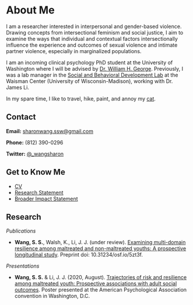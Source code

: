 # About Me
I am a researcher interested in interpersonal and gender-based violence. Drawing concepts from intersectional feminism and social justice, I aim to examine the ways that individual and contextual factors intersectionally influence the experience and outcomes of sexual violence and intimate partner violence, especially in marginalized populations.

I am an incoming clinical psychology PhD student at the University of Washington where I will be advised by [Dr. William H. George](https://psych.uw.edu/directory/2743). Previously, I was a lab manager in the [Social and Behavioral Development Lab](https://lilab.waisman.wisc.edu/) at the Waisman Center \(University of Wisconsin-Madison\), working with Dr. James Li.

In my spare time, I like to travel, hike, paint, and annoy my [cat](https://www.instagram.com/juno_thefloof/).

## Contact 
**Email:** [sharonwang.ssw@gmail.com](mailto:sharonwang.ssw@gmail.com)

**Phone:** \(812\) 390-0296

**Twitter:** [@\_wangsharon](https://twitter.com/\_wangsharon)

## Get to Know Me
* [CV](wangsharon-cv-8.2021.pdf)
* [Research Statement](wangsharon-personal.pdf)
* [Broader Impact Statement](wangsharon-broader-impacts.pdf)

## Research
*Publications*
  * **Wang, S. S.**, Walsh, K., Li, J. J. (under review). [Examining multi-domain resilience among maltreated and non-maltreated youths: A prospective longitudinal study](https://psyarxiv.com/5zt3f/). Preprint doi: 10.31234/osf.io/5zt3f.

*Presentations*
  * **Wang, S. S.** & Li, J. J. (2020, August). [Trajectories of risk and resilience among maltreated youth: Prospective associations with adult social outcomes](wangsharon-APAposter2020.pdf). Poster presented at the American Psychological Association convention in Washington, D.C.
